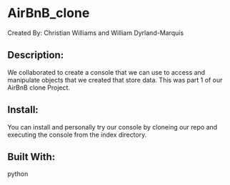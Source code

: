 # AirBnB_clone

Created By: Christian Williams and William Dyrland-Marquis

<h2>Description:</h2>
    We collaborated to create a console that we can use to access and manipulate objects
    that we created that store data. This was part 1 of our AirBnB clone Project.

<h2>Install:</h2>
    You can install and personally try our console by cloneing our repo and executing the console from the index directory.
<h2>Built With:</h2>
    python 
